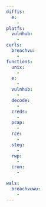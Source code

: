 ```yaml
---
diffis:
  e:
    -
platfs:
  vulnhub:
    -
curls:
  breachvu:
    -
functions:
  unix:
    -
  e:
    -
  vulnhub:
    -
  decode:
    -
  creds:
    -
  pcap:
    -
  rce:
    -
  steg:
    -
  rwp:
    -
  cron:
    -

wals:
  breachvuwu:
    -
---
```

